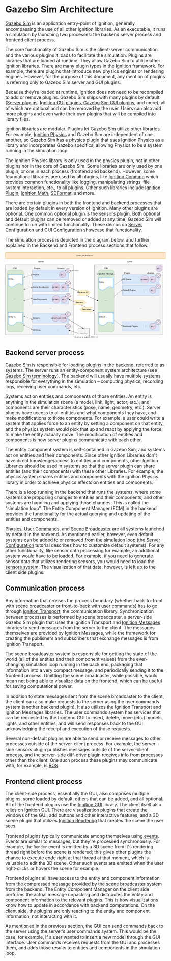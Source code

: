 # Gazebo Sim Architecture

[Gazebo Sim](https://gazebosim.org/libs/gazebo) is an application entry-point of Ignition, generally encompassing the use of all other Ignition libraries.
As an executable, it runs a simulation by launching two processes: the backend server process and frontend client process.

The core functionality of Gazebo Sim is the client-server communication and the various plugins it loads to facilitate the simulation.
Plugins are libraries that are loaded at runtime.
They allow Gazebo Sim to utilize other Ignition libraries.
There are many plugin types in the Ignition framework.
For example, there are plugins that introduce new physics engines or rendering engines.
However, for the purpose of this document, any mention of plugins is referring only to Gazebo Sim server and GUI plugins.

Because they’re loaded at runtime, Ignition does not need to be recompiled to add or remove plugins.
Gazebo Sim ships with many plugins by default ([Server plugins](https://gazebosim.org/api/gazebo/4.5/namespaceignition_1_1gazebo_1_1systems.html), [Ignition GUI plugins](https://gazebosim.org/api/gui/4.2/namespaceignition_1_1gui_1_1plugins.html), [Gazebo Sim GUI plugins]( https://gazebosim.org/api/gazebo/4.5/namespaceignition_1_1gazebo.html), and more), all of which are optional and can be removed by the user.
Users can also add more plugins and even write their own plugins that will be compiled into library files.  

Ignition libraries are modular.
Plugins let Gazebo Sim utilize other libraries.
For example, [Ignition Physics](https://gazebosim.org/libs/physics) and Gazebo Sim are independent of one another, so Gazebo Sim has a physics plugin that uses Ignition Physics as a library and incorporates Gazebo specifics, allowing Physics to be a system running in the simulation loop.

The Ignition Physics library is only used in the physics plugin, not in other plugins nor in the core of Gazebo Sim.
Some libraries are only used by one plugin, or one in each process (frontend and backend).
However, some foundational libraries are used by all plugins, like [Ignition Common](https://gazebosim.org/libs/common) which provides common functionality like logging, manipulating strings, file system interaction, etc., to all plugins.
Other such libraries include [Ignition Plugin](https://gazebosim.org/libs/plugin), [Ignition Math](https://gazebosim.org/libs/math), [SDFormat](https://gazebosim.org/libs/sdformat), and more.

There are certain plugins in both the frontend and backend processes that are loaded by default in every version of Ignition.
Many other plugins are optional.
One common optional plugin is the sensors plugin.
Both optional and default plugins can be removed or added at any time; Gazebo Sim will continue to run with limited functionality.
These demos on [Server Configuration](https://gazebosim.org/api/gazebo/4.3/server_config.html) and [GUI Configuration](https://gazebosim.org/api/gazebo/4.3/gui_config.html) showcase that functionality.

The simulation process is depicted in the diagram below, and further explained in the Backend and Frontend process sections that follow.

![Gazebo Sim architecture diagram](images/GazeboSimArchitecture.svg)

## Backend server process

Gazebo Sim is responsible for loading plugins in the backend, referred to as systems.
The server runs an entity-component system architecture (see [Gazebo Sim terminology](https://gazebosim.org/api/gazebo/4.2/terminology.html)).
The backend will usually have multiple systems responsible for everything in the simulation – computing physics, recording logs, receiving user commands, etc.

Systems act on entities and components of those entities.
An entity is anything in the simulation scene (a model, link, light, actor, etc.), and components are their characteristics (pose, name, geometry, etc.).
Server plugins have access to all entities and what components they have, and make modifications to those components.
For example, a user could write a system that applies force to an entity by setting a component on that entity, and the physics system would pick that up and react by applying the force to make the entity actually move.
The modification of entities and components is how server plugins communicate with each other.

The entity component system is self-contained in Gazebo Sim, and systems act on entities and their components.
Since other Ignition Libraries don't have direct knowledge/access to entities and components, other Ignition Libraries should be used in systems so that the server plugin can share entities (and their components) with these other Libraries.
For example, the physics system shares entities and components with the Ignition Physics library in order to achieve physics effects on entities and components.

There is a loop running in the backend that runs the systems, where some systems are proposing changes to entities and their components, and other systems are handling and applying those changes.
This is called the “simulation loop”.
The Entity Component Manager (ECM) in the backend provides the functionality for the actual querying and updating of the entities and components.

[Physics](https://gazebosim.org/api/gazebo/4.5/classignition_1_1gazebo_1_1systems_1_1Physics.html), [User Commands](https://gazebosim.org/api/gazebo/4.5/classignition_1_1gazebo_1_1systems_1_1UserCommands.html), and [Scene Broadcaster](https://gazebosim.org/api/gazebo/4.5/classignition_1_1gazebo_1_1systems_1_1SceneBroadcaster.html) are all systems launched by default in the backend.
As mentioned earlier, however, even default systems can be added to or removed from the simulation loop (the [Server Configuration](https://gazebosim.org/api/gazebo/4.3/server_config.html) tutorial describes how to customize default systems).
For any other functionality, like sensor data processing for example, an additional system would have to be loaded.
For example, if you need to generate sensor data that utilizes rendering sensors, you would need to load the [sensors system](https://gazebosim.org/api/gazebo/4.5/classignition_1_1gazebo_1_1systems_1_1Sensors.html).
The visualization of that data, however, is left up to the client side plugins.

## Communication process

Any information that crosses the process boundary (whether back-to-front with scene broadcaster or front-to-back with user commands) has to go through [Ignition Transport](https://gazebosim.org/libs/transport), the communication library.
Synchronization between processes is performed by scene broadcaster, a server-side Gazebo Sim plugin that uses the Ignition Transport and [Ignition Messages](https://gazebosim.org/libs/msgs) libraries to send messages from the server to the client.
The messages themselves are provided by Ignition Messages, while the framework for creating the publishers and subscribers that exchange messages is from Ignition Transport.

The scene broadcaster system is responsible for getting the state of the world (all of the entities and their component values) from the ever-changing simulation loop running in the back end, packaging that information into a very compact message, and periodically sending it to the frontend process.
Omitting the scene broadcaster, while possible, would mean not being able to visualize data on the frontend, which can be useful for saving computational power.

In addition to state messages sent from the scene broadcaster to the client, the client can also make requests to the server using the user commands system (another backend plugin).
It also utilizes the Ignition Transport and Ignition Messages libraries.
The user commands system has services that can be requested by the frontend GUI to insert, delete, move (etc.) models, lights, and other entities, and will send responses back to the GUI acknowledging the receipt and execution of those requests.

Several non-default plugins are able to send or receive messages to other processes outside of the server-client process.
For example, the server-side sensors plugin publishes messages outside of the server-client process, and the server-side diff-drive plugin receives info from processes other than the client.
One such process these plugins may communicate with, for example, is [ROS](https://www.ros.org/).

## Frontend client process

The client-side process, essentially the GUI, also comprises multiple plugins, some loaded by default, others that can be added, and all optional.
All of the frontend plugins use the [Ignition GUI](https://gazebosim.org/libs/gui) library.
The client itself also relies on Ignition GUI.
There are visualization plugins that create the windows of the GUI, add buttons and other interactive features, and a 3D scene plugin that utilizes [Ignition Rendering](https://gazebosim.org/libs/rendering) that creates the scene the user sees.

Frontend plugins typically communicate among themselves using [events](https://gazebosim.org/api/gui/4.2/namespaceignition_1_1gui_1_1events.html).
Events are similar to messages, but they're processed synchronously.
For example, the `Render` event is emitted by a 3D scene from it's rendering thread right before the scene is rendered; this gives other plugins the chance to execute code right at that thread at that moment, which is valuable to edit the 3D scene.
Other such events are emitted when the user right-clicks or hovers the scene for example.

Frontend plugins all have access to the entity and component information from the compressed message provided by the scene broadcaster system from the backend.
The Entity Component Manager on the client side performs the actual message unpacking and distributes the entity and component information to the relevant plugins.
This is how visualizations know how to update in accordance with backend computations.
On the client side, the plugins are only reacting to the entity and component information, not interacting with it.

As mentioned in the previous section, the GUI can send commands back to the server using the server’s user commands system.
This would be the case, for example, if a user wanted to insert a new model through the GUI interface.
User commands receives requests from the GUI and processes them, and adds those results to entities and components in the simulation loop.
